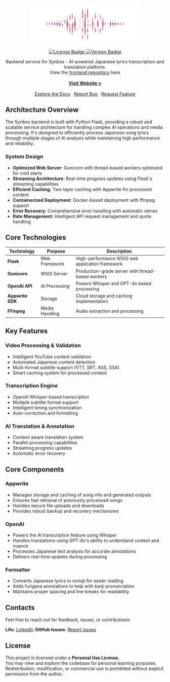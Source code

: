 <p align="center">
  <a href="https://synbox.io" target="_blank" rel="noopener noreferrer">
    <img src="logos/Synbox.svg" alt="Synbox Logo" width="340px" />
  </a>
</p>
<p align="center">
  <a href="./LICENSE" target="_blank" rel="noopener noreferrer">
    <img src="https://img.shields.io/badge/license-Personal_Use-red" alt="License Badge" />
  </a>
  <a href="#">
    <img src="https://img.shields.io/badge/version-1.0.0-blue?style=flat-square" alt="Version Badge" />
  </a>
</p>
<p align="center">
  Backend service for Synbox - AI-powered Japanese lyrics transcription and translation platform.
  <br/>
  View the <a href="https://github.com/lifuhh/synbox" target="_blank" rel="noopener noreferrer">frontend repository</a> here
  <br/>
  <br />
  <a href="https://synbox.io" target="_blank" rel="noopener noreferrer"><strong>Visit Website »</strong></a>
  <br />
  <br />
  <a href="https://github.com/lifuhh/synbox-backend">Explore the Docs</a> · 
  <a href="https://github.com/lifuhh/synbox-backend/issues" target="_blank" rel="noopener noreferrer">Report Bug</a> · 
  <a href="https://github.com/lifuhh/synbox-backend/issues" target="_blank" rel="noopener noreferrer">Request Feature</a>
</p>


## Architecture Overview

The Synbox backend is built with Python Flask, providing a robust and scalable service architecture for handling complex AI operations and media processing. It's designed to efficiently process Japanese song lyrics through multiple stages of AI analysis while maintaining high performance and reliability.

### System Design
- **Optimized Web Server**: Gunicorn with thread-based workers optimized for cold starts
- **Streaming Architecture**: Real-time progress updates using Flask's streaming capabilities
- **Efficient Caching**: Two-layer caching with Appwrite for processed content
- **Containerized Deployment**: Docker-based deployment with ffmpeg support
- **Error Recovery**: Comprehensive error handling with automatic retries
- **Rate Management**: Intelligent API request management and quota handling

## Core Technologies

| Technology | Purpose | Description |
|------------|---------|-------------|
| **Flask** | Web Framework | High-performance WSGI web application framework |
| **Gunicorn** | WSGI Server | Production-grade server with thread-based workers |
| **OpenAI API** | AI Processing | Powers Whisper and GPT-4o based processing |
| **Appwrite SDK** | Storage | Cloud storage and caching implementation |
| **FFmpeg** | Media Handling | Audio extraction and processing |

## Key Features

### Video Processing & Validation
- Intelligent YouTube content validation
- Automated Japanese content detection
- Multi-format subtitle support (VTT, SRT, ASS, SSA)
- Smart caching system for processed content

### Transcription Engine
- OpenAI Whisper-based transcription
- Multiple subtitle format support
- Intelligent timing synchronization
- Auto-correction and formatting

### AI Translation & Annotation
- Context-aware translation system
- Parallel processing capabilities
- Streaming progress updates
- Automatic error recovery

## Core Components

### Appwrite
- Manages storage and caching of song info and generated outputs
- Ensures fast retrieval of previously processed songs
- Handles secure file uploads and downloads
- Provides robust backup and recovery mechanisms

### OpenAI
- Powers the AI transcription feature using Whisper
- Handles translations using GPT-4o's ability to understand context and nuance
- Processes Japanese text analysis for accurate annotations
- Delivers real-time updates during processing

### Formatter
- Converts Japanese lyrics to romaji for easier reading
- Adds furigana annotations to help with kanji pronunciation
- Maintains proper spacing and line breaks for readability

## **Contacts**

Feel free to reach out for feedback, issues, or contributions:

**Lifu**: [LinkedIn](https://www.linkedin.com/in/lifuhh)
**GitHub Issues**: [Report issues](https://github.com/lifuhh/synbox/issues)

## **License**

This project is licensed under a **Personal Use License**.  
You may view and explore the codebase for personal learning purposes. Redistribution, modification, or commercial use is prohibited without explicit permission from the author.
